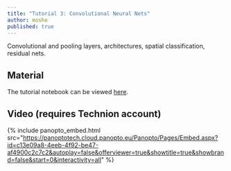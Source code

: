 ```yaml
---
title: "Tutorial 3: Convolutional Neural Nets"
author: moshe
published: true
---
```


Convolutional and pooling layers, architectures, spatial classification,
residual nets.

## Material

The tutorial notebook can be viewed [here](https://nbviewer.org/github/vistalab-technion/cs236781-tutorials/blob/master/t04%20-%20CNN/tutorial4-CNNs.ipynb).

## Video (requires Technion account)

{% include panopto_embed.html src="https://panoptotech.cloud.panopto.eu/Panopto/Pages/Embed.aspx?id=c13e09a8-4eeb-4f92-be47-af4900c2c7c2&autoplay=false&offerviewer=true&showtitle=true&showbrand=false&start=0&interactivity=all" %}
